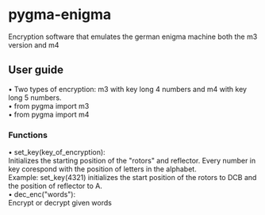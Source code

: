 # pygma-enigma
Encryption software that emulates the german enigma machine both the m3 version and m4

## User guide
• Two types of encryption: m3 with key long 4 numbers and m4 with key long 5 numbers. <br />
• from pygma import m3 <br />
• from pygma import m4 <br />
### Functions
• set_key(key_of_encryption):<br />
Initializes the starting position of the "rotors" and reflector. Every number in key corespond with the position of letters in the alphabet.<br />
Example: set_key(4321) initializes the start position of the rotors to DCB and the position of reflector to A.<br />
• dec_enc("words"):<br />
Encrypt or decrypt given words

